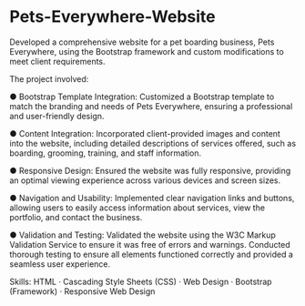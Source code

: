 # Pets-Everywhere-Website
Developed a comprehensive website for a pet boarding business, Pets Everywhere, using the Bootstrap framework and custom modifications to meet client requirements. 

The project involved:

● Bootstrap Template Integration: Customized a Bootstrap template to match the branding and needs of Pets Everywhere, ensuring a professional and user-friendly design.

● Content Integration: Incorporated client-provided images and content into the website, including detailed descriptions of services offered, such as boarding, grooming, training, and staff information.

● Responsive Design: Ensured the website was fully responsive, providing an optimal viewing experience across various devices and screen sizes.

● Navigation and Usability: Implemented clear navigation links and buttons, allowing users to easily access information about services, view the portfolio, and contact the business.

● Validation and Testing: Validated the website using the W3C Markup Validation Service to ensure it was free of errors and warnings. Conducted thorough testing to ensure all elements functioned correctly and provided a seamless user experience.

Skills: HTML · Cascading Style Sheets (CSS) · Web Design · Bootstrap (Framework) · Responsive Web Design

